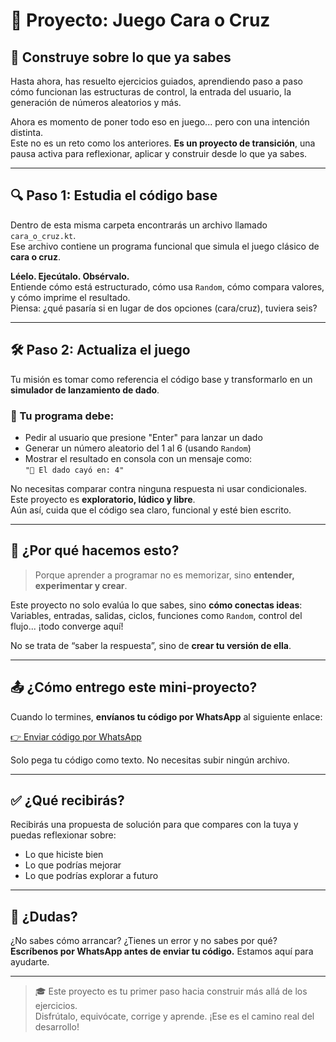 # 🎲 Proyecto: Juego Cara o Cruz

## 🧩 Construye sobre lo que ya sabes

Hasta ahora, has resuelto ejercicios guiados, aprendiendo paso a paso cómo funcionan las estructuras de control, la entrada del usuario, la generación de números aleatorios y más.

Ahora es momento de poner todo eso en juego... pero con una intención distinta.  
Este no es un reto como los anteriores. **Es un proyecto de transición**, una pausa activa para reflexionar, aplicar y construir desde lo que ya sabes.

---

## 🔍 Paso 1: Estudia el código base

Dentro de esta misma carpeta encontrarás un archivo llamado `cara_o_cruz.kt`.  
Ese archivo contiene un programa funcional que simula el juego clásico de **cara o cruz**.

**Léelo. Ejecútalo. Obsérvalo.**  
Entiende cómo está estructurado, cómo usa `Random`, cómo compara valores, y cómo imprime el resultado.  
Piensa: ¿qué pasaría si en lugar de dos opciones (cara/cruz), tuviera seis?

---

## 🛠️ Paso 2: Actualiza el juego

Tu misión es tomar como referencia el código base y transformarlo en un **simulador de lanzamiento de dado**.

### 🎯 Tu programa debe:

- Pedir al usuario que presione "Enter" para lanzar un dado
- Generar un número aleatorio del 1 al 6 (usando `Random`)
- Mostrar el resultado en consola con un mensaje como:  
  `"🎲 El dado cayó en: 4"`

No necesitas comparar contra ninguna respuesta ni usar condicionales.  
Este proyecto es **exploratorio, lúdico y libre**.  
Aún así, cuida que el código sea claro, funcional y esté bien escrito.

---

## 🧠 ¿Por qué hacemos esto?

> Porque aprender a programar no es memorizar, sino **entender, experimentar y crear**.

Este proyecto no solo evalúa lo que sabes, sino **cómo conectas ideas**:  
Variables, entradas, salidas, ciclos, funciones como `Random`, control del flujo... ¡todo converge aquí!

No se trata de “saber la respuesta”, sino de **crear tu versión de ella**.

---

## 📤 ¿Cómo entrego este mini-proyecto?

Cuando lo termines, **envíanos tu código por WhatsApp** al siguiente enlace:

[👉 Enviar código por WhatsApp](https://wa.me/573013429230?text=Hola%2C%20Nodito%20🤖%20por%20favor%20pásame%20el%20código%20con%20la%20respuesta%20del%20ejercicio%2035)

Solo pega tu código como texto. No necesitas subir ningún archivo.

---

## ✅ ¿Qué recibirás?

Recibirás una propuesta de solución para que compares con la tuya y puedas reflexionar sobre:

- Lo que hiciste bien
- Lo que podrías mejorar
- Lo que podrías explorar a futuro

---

## 💬 ¿Dudas?

¿No sabes cómo arrancar? ¿Tienes un error y no sabes por qué?  
**Escríbenos por WhatsApp antes de enviar tu código.** Estamos aquí para ayudarte.

---

> 🎓 Este proyecto es tu primer paso hacia construir más allá de los ejercicios.  
> Disfrútalo, equivócate, corrige y aprende. ¡Ese es el camino real del desarrollo!
